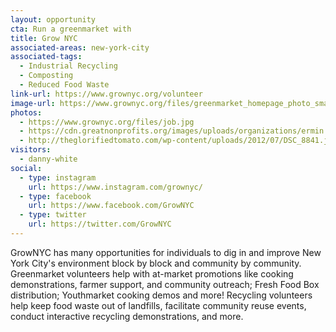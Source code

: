 ```yaml
---
layout: opportunity
cta: Run a greenmarket with
title: Grow NYC
associated-areas: new-york-city
associated-tags: 
  - Industrial Recycling
  - Composting
  - Reduced Food Waste
link-url: https://www.grownyc.org/volunteer
image-url: https://www.grownyc.org/files/greenmarket_homepage_photo_small.jpg
photos:
  - https://www.grownyc.org/files/job.jpg
  - https://cdn.greatnonprofits.org/images/uploads/organizations/ermin.jpg
  - http://theglorifiedtomato.com/wp-content/uploads/2012/07/DSC_8841.jpg
visitors:
  - danny-white
social:
  - type: instagram
    url: https://www.instagram.com/grownyc/
  - type: facebook
    url: https://www.facebook.com/GrowNYC
  - type: twitter
    url: https://twitter.com/GrowNYC
---
```

GrowNYC has many opportunities for individuals to dig in and improve New York City's environment block by block and community by community. Greenmarket volunteers help with at-market promotions like cooking demonstrations, farmer support, and community outreach; Fresh Food Box distribution; Youthmarket cooking demos and more! Recycling volunteers help keep food waste out of landfills, facilitate community reuse events, conduct interactive recycling demonstrations, and more.